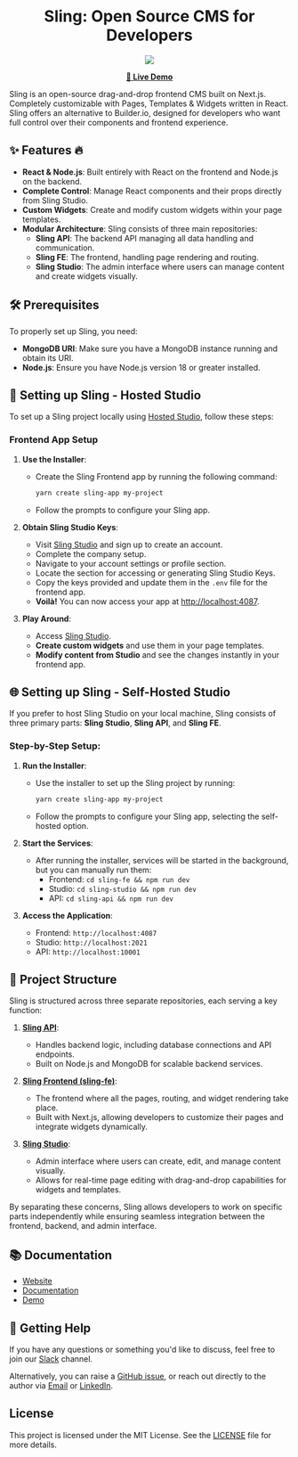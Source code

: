 <div align="center">
  <h1>Sling: Open Source CMS for Developers</h1>
</div>

<div align="center">
  <img src="https://sling.biz/assets/images/sling_biz_sling_image.jpg"/>
</div>

<p align="center">
  <strong>
    <a href="https://studio.sling.biz">🚀 Live Demo</a>
  </strong>
</p>

Sling is an open-source drag-and-drop frontend CMS built on Next.js. Completely customizable with Pages, Templates & Widgets written in React. Sling offers an alternative to Builder.io, designed for developers who want full control over their components and frontend experience.

## ✨ Features :fire:

- **React & Node.js**: Built entirely with React on the frontend and Node.js on the backend.
- **Complete Control**: Manage React components and their props directly from Sling Studio.
- **Custom Widgets**: Create and modify custom widgets within your page templates.
- **Modular Architecture**: Sling consists of three main repositories:
  - **Sling API**: The backend API managing all data handling and communication.
  - **Sling FE**: The frontend, handling page rendering and routing.
  - **Sling Studio**: The admin interface where users can manage content and create widgets visually.

## 🛠️ Prerequisites

To properly set up Sling, you need:

- **MongoDB URI**: Make sure you have a MongoDB instance running and obtain its URI.
- **Node.js**: Ensure you have Node.js version 18 or greater installed.

## 🚀 Setting up Sling - Hosted Studio

To set up a Sling project locally using [Hosted Studio](https://studio.sling.biz/), follow these steps:

### Frontend App Setup

1. **Use the Installer**:
   - Create the Sling Frontend app by running the following command:
     ```sh
     yarn create sling-app my-project
     ```
   - Follow the prompts to configure your Sling app.

2. **Obtain Sling Studio Keys**:
   - Visit [Sling Studio](https://studio.sling.biz/) and sign up to create an account.
   - Complete the company setup.
   - Navigate to your account settings or profile section.
   - Locate the section for accessing or generating Sling Studio Keys.
   - Copy the keys provided and update them in the `.env` file for the frontend app.
   - **Voilà!** You can now access your app at [http://localhost:4087](http://localhost:4087).

3. **Play Around**:
   - Access [Sling Studio](https://studio.sling.biz/).
   - **Create custom widgets** and use them in your page templates.
   - **Modify content from Studio** and see the changes instantly in your frontend app.

## 🌐 Setting up Sling - Self-Hosted Studio

If you prefer to host Sling Studio on your local machine, Sling consists of three primary parts: **Sling Studio**, **Sling API**, and **Sling FE**.

### Step-by-Step Setup:

1. **Run the Installer**:
   - Use the installer to set up the Sling project by running:
     ```sh
     yarn create sling-app my-project
     ```
   - Follow the prompts to configure your Sling app, selecting the self-hosted option.

2. **Start the Services**:
   - After running the installer, services will be started in the background, but you can manually run them:
     - Frontend: `cd sling-fe && npm run dev`
     - Studio: `cd sling-studio && npm run dev`
     - API: `cd sling-api && npm run dev`

3. **Access the Application**:
   - Frontend: `http://localhost:4087`
   - Studio: `http://localhost:2021`
   - API: `http://localhost:10001`

## 📂 Project Structure

Sling is structured across three separate repositories, each serving a key function:

1. **[Sling API](https://github.com/yourusername/sling-api)**:
   - Handles backend logic, including database connections and API endpoints.
   - Built on Node.js and MongoDB for scalable backend services.

2. **[Sling Frontend (sling-fe)](https://github.com/yourusername/sling-fe)**:
   - The frontend where all the pages, routing, and widget rendering take place.
   - Built with Next.js, allowing developers to customize their pages and integrate widgets dynamically.

3. **[Sling Studio](https://github.com/yourusername/sling-studio)**:
   - Admin interface where users can create, edit, and manage content visually.
   - Allows for real-time page editing with drag-and-drop capabilities for widgets and templates.

By separating these concerns, Sling allows developers to work on specific parts independently while ensuring seamless integration between the frontend, backend, and admin interface.

## 📚 Documentation

- [Website](https://sling.biz)
- [Documentation](https://sling.biz/documentation/)
- [Demo](https://studio.sling.biz)

## 🙋 Getting Help

If you have any questions or something you'd like to discuss, feel free to join our [Slack](https://slingbiz.slack.com/archives/C06KE4ZMSQP) channel.

Alternatively, you can raise a [GitHub issue](https://github.com/slingbiz/sling-fe/issues), or reach out directly to the author via [Email](mailto:ankur@sling.biz) or [LinkedIn](https://www.linkedin.com/in/ankurpata/).

## License

This project is licensed under the MIT License. See the [LICENSE](LICENSE) file for more details.
